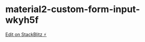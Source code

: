 # material2-custom-form-input-wkyh5f

[Edit on StackBlitz ⚡️](https://stackblitz.com/edit/material2-custom-form-input-wkyh5f)